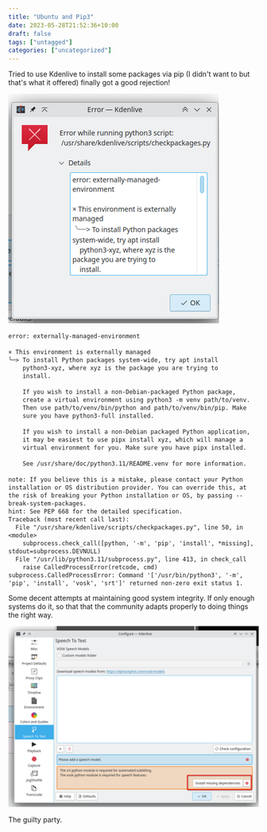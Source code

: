 ```yaml
---
title: "Ubuntu and Pip3"
date: 2023-05-28T21:52:36+10:00
draft: false
tags: ["untagged"]
categories: ["uncategorized"]
---
```


Tried to use Kdenlive to install some packages via pip (I didn't want to but that's what it offered) finally got a good
rejection!

![img.png](img.png)

```
error: externally-managed-environment

× This environment is externally managed
╰─> To install Python packages system-wide, try apt install
    python3-xyz, where xyz is the package you are trying to
    install.
    
    If you wish to install a non-Debian-packaged Python package,
    create a virtual environment using python3 -m venv path/to/venv.
    Then use path/to/venv/bin/python and path/to/venv/bin/pip. Make
    sure you have python3-full installed.
    
    If you wish to install a non-Debian packaged Python application,
    it may be easiest to use pipx install xyz, which will manage a
    virtual environment for you. Make sure you have pipx installed.
    
    See /usr/share/doc/python3.11/README.venv for more information.

note: If you believe this is a mistake, please contact your Python installation or OS distribution provider. You can override this, at the risk of breaking your Python installation or OS, by passing --break-system-packages.
hint: See PEP 668 for the detailed specification.
Traceback (most recent call last):
  File "/usr/share/kdenlive/scripts/checkpackages.py", line 50, in <module>
    subprocess.check_call([python, '-m', 'pip', 'install', *missing], stdout=subprocess.DEVNULL)
  File "/usr/lib/python3.11/subprocess.py", line 413, in check_call
    raise CalledProcessError(retcode, cmd)
subprocess.CalledProcessError: Command '['/usr/bin/python3', '-m', 'pip', 'install', 'vosk', 'srt']' returned non-zero exit status 1.

```

Some decent attempts at maintaining good system integrity. If only enough systems do it, so that that the community
adapts properly to doing things the right way.

![img_1.png](img_1.png)

The guilty party.
